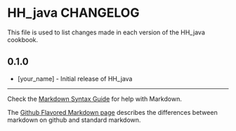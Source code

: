 # HH_java CHANGELOG

This file is used to list changes made in each version of the HH_java cookbook.

## 0.1.0
- [your_name] - Initial release of HH_java

- - -
Check the [Markdown Syntax Guide](http://daringfireball.net/projects/markdown/syntax) for help with Markdown.

The [Github Flavored Markdown page](http://github.github.com/github-flavored-markdown/) describes the differences between markdown on github and standard markdown.
